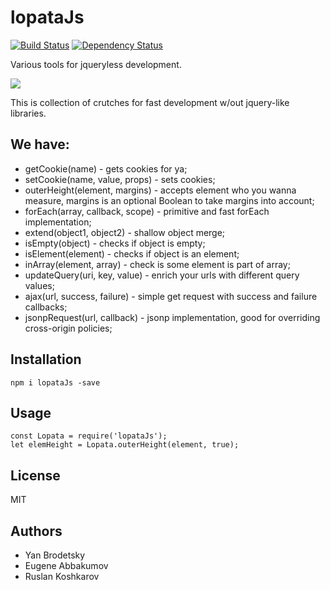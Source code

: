 # lopataJs
[![Build Status](https://api.travis-ci.org/rambler-digital-solutions/lopataJs.svg)](https://travis-ci.org/rambler-digital-solutions/lopataJs)
[![Dependency Status](https://gemnasium.com/badges/github.com/rambler-digital-solutions/lopataJs.svg)](https://gemnasium.com/github.com/rambler-digital-solutions/lopataJs)

Various tools for jqueryless development.

![](https://pp.vk.me/c626916/v626916242/223f2/I9G6VF_31yw.jpg)

This is collection of crutches for fast development w/out jquery-like libraries.

## We have:
- getCookie(name) - gets cookies for ya;
- setCookie(name, value, props)  - sets cookies;
- outerHeight(element, margins) - accepts element who you wanna measure, margins is an optional Boolean to take margins into account;
- forEach(array, callback, scope) - primitive and fast forEach implementation;
- extend(object1, object2) - shallow object merge;
- isEmpty(object) - checks if object is empty;
- isElement(element) - checks if object is an element;
- inArray(element, array) - check is some element is part of array;
- updateQuery(uri, key, value) - enrich your urls with different query values;
- ajax(url, success, failure) - simple get request with success and failure callbacks;
- jsonpRequest(url, callback) - jsonp implementation, good for overriding cross-origin policies;

## Installation

```
npm i lopataJs -save
```

## Usage

```
const Lopata = require('lopataJs');
let elemHeight = Lopata.outerHeight(element, true);
```

## License
MIT

## Authors
- Yan Brodetsky
- Eugene Abbakumov
- Ruslan Koshkarov

